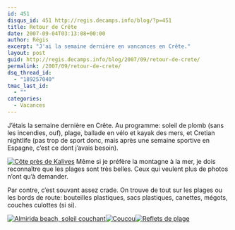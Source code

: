 ```yaml
---
id: 451
disqus_id: 451 http://regis.decamps.info/blog/?p=451
title: Retour de Crête
date: 2007-09-04T03:13:08+00:00
author: Régis
excerpt: "J'ai la semaine dernière en vancances en Crête."
layout: post
guid: http://regis.decamps.info/blog/2007/09/retour-de-crete/
permalink: /2007/09/retour-de-crete/
dsq_thread_id:
  - "189257040"
tmac_last_id:
  - ""
categories:
  - Vacances
---
```

J’étais la semaine dernière en Crête. Au programme: soleil de plomb (sans les incendies, ouf), plage, ballade en vélo et kayak des mers, et Cretian nightlife (pas trop de sport donc, mais après une semaine sportive en Espagne, c’est ce dont j’avais besoin).

[<img src='/blog/wp-content/uploads/2007/09/img_0540.thumbnail.JPG' alt='Côte près de Kalives' class="alignleft" />](/blog/wp-content/uploads/2007/09/img_0540.JPG "Côte près de Kalives") Même si je préfère la montagne à la mer, je dois reconnaître que les plages sont très belles. Ceux qui veulent plus de photos n’ont qu’à demander.

Par contre, c’est souvant assez crade. On trouve de tout sur les plages ou les bords de route: bouteilles plastiques, sacs plastiques, canettes, mégots, couches culottes (si si).

[![Almirida beach, soleil couchant](/blog/wp-content/uploads/2007/09/img_0533.thumbnail.JPG)](/blog/wp-content/uploads/2007/09/img_0533.JPG "Almirida beach, soleil couchant")[![Coucou](/blog/wp-content/uploads/2007/09/img_0600.thumbnail.JPG)](/blog/wp-content/uploads/2007/09/img_0600.JPG "Coucou")[![Reflets de plage](/blog/wp-content/uploads/2007/09/img_0546_beach_in_glasses.thumbnail.jpg)](/blog/wp-content/uploads/2007/09/img_0546_beach_in_glasses.jpg "Reflets de plage")
